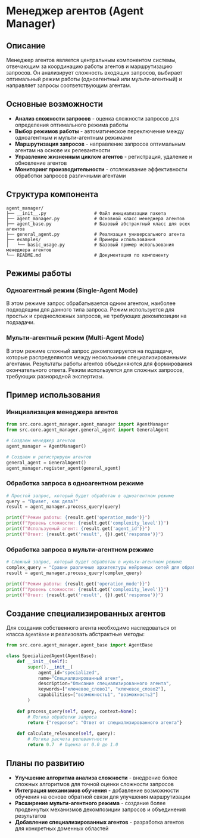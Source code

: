 # Менеджер агентов (Agent Manager)

## Описание
Менеджер агентов является центральным компонентом системы, отвечающим за координацию работы агентов и маршрутизацию запросов. Он анализирует сложность входящих запросов, выбирает оптимальный режим работы (одноагентный или мульти-агентный) и направляет запросы соответствующим агентам.

## Основные возможности
- **Анализ сложности запросов** - оценка сложности запросов для определения оптимального режима работы
- **Выбор режимов работы** - автоматическое переключение между одноагентным и мульти-агентным режимами
- **Маршрутизация запросов** - направление запросов оптимальным агентам на основе их релевантности
- **Управление жизненным циклом агентов** - регистрация, удаление и обновление агентов
- **Мониторинг производительности** - отслеживание эффективности обработки запросов различными агентами

## Структура компонента
```
agent_manager/
├── __init__.py                  # Файл инициализации пакета
├── agent_manager.py             # Основной класс менеджера агентов
├── agent_base.py                # Базовый абстрактный класс для всех агентов
├── general_agent.py             # Реализация универсального агента
├── examples/                    # Примеры использования
│   └── basic_usage.py           # Базовый пример использования менеджера агентов
└── README.md                    # Документация по компоненту
```

## Режимы работы

### Одноагентный режим (Single-Agent Mode)
В этом режиме запрос обрабатывается одним агентом, наиболее подходящим для данного типа запроса. Режим используется для простых и среднесложных запросов, не требующих декомпозиции на подзадачи.

### Мульти-агентный режим (Multi-Agent Mode)
В этом режиме сложный запрос декомпозируется на подзадачи, которые распределяются между несколькими специализированными агентами. Результаты работы агентов объединяются для формирования окончательного ответа. Режим используется для сложных запросов, требующих разнородной экспертизы.

## Пример использования

### Инициализация менеджера агентов
```python
from src.core.agent_manager.agent_manager import AgentManager
from src.core.agent_manager.general_agent import GeneralAgent

# Создаем менеджер агентов
agent_manager = AgentManager()

# Создаем и регистрируем агентов
general_agent = GeneralAgent()
agent_manager.register_agent(general_agent)
```

### Обработка запроса в одноагентном режиме
```python
# Простой запрос, который будет обработан в одноагентном режиме
query = "Привет, как дела?"
result = agent_manager.process_query(query)

print(f"Режим работы: {result.get('operation_mode')}")
print(f"Уровень сложности: {result.get('complexity_level')}")
print(f"Используемый агент: {result.get('agent_id')}")
print(f"Ответ: {result.get('result', {}).get('response')}")
```

### Обработка запроса в мульти-агентном режиме
```python
# Сложный запрос, который будет обработан в мульти-агентном режиме
complex_query = "Сравни различные архитектуры нейронных сетей для обработки естественного языка, объясни их преимущества и недостатки, и приведи примеры практического применения каждой из них."
result = agent_manager.process_query(complex_query)

print(f"Режим работы: {result.get('operation_mode')}")
print(f"Уровень сложности: {result.get('complexity_level')}")
print(f"Ответ: {result.get('result', {}).get('response')}")
```

## Создание специализированных агентов

Для создания собственного агента необходимо наследоваться от класса `AgentBase` и реализовать абстрактные методы:

```python
from src.core.agent_manager.agent_base import AgentBase

class SpecializedAgent(AgentBase):
    def __init__(self):
        super().__init__(
            agent_id="specialized",
            name="Специализированный агент",
            description="Описание специализированного агента",
            keywords=["ключевое_слово1", "ключевое_слово2"],
            capabilities=["возможность1", "возможность2"]
        )
    
    def process_query(self, query, context=None):
        # Логика обработки запроса
        return {"response": "Ответ от специализированного агента"}
    
    def calculate_relevance(self, query):
        # Логика расчета релевантности
        return 0.7  # Оценка от 0.0 до 1.0
```

## Планы по развитию
- **Улучшение алгоритма анализа сложности** - внедрение более сложных алгоритмов для точной оценки сложности запросов
- **Интеграция механизмов обучения** - добавление возможности обучения на основе обратной связи для улучшения маршрутизации
- **Расширение мульти-агентного режима** - создание более продвинутых механизмов декомпозиции запросов и объединения результатов
- **Добавление специализированных агентов** - разработка агентов для конкретных доменных областей 